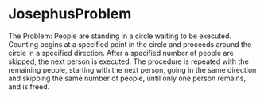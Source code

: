 # JosephusProblem
The Problem:
People are standing in a circle waiting to be executed. Counting begins at a specified point in the circle and proceeds around 
the circle in a specified direction. After a specified number of people are skipped, the next person is executed. 
The procedure is repeated with the remaining people, starting with the next person, going in the same direction and skipping 
the same number of people, until only one person remains, and is freed.
